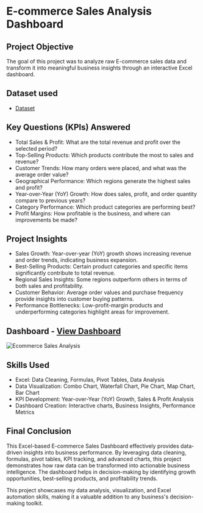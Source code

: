 # E-commerce Sales Analysis Dashboard
## Project Objective
The goal of this project was to analyze raw E-commerce sales data and transform it into meaningful business insights through an interactive Excel dashboard.

## Dataset used
- <a href="https://github.com/NikhilRoyDA/Ecommerce-Sales-Analysis/blob/main/Ecommerce%20Sales%20Analysis.xlsx">Dataset</a>

## Key Questions (KPIs) Answered
- Total Sales & Profit: What are the total revenue and profit over the selected period?
- Top-Selling Products: Which products contribute the most to sales and revenue?
- Customer Trends: How many orders were placed, and what was the average order value?
- Geographical Performance: Which regions generate the highest sales and profit?
- Year-over-Year (YoY) Growth: How does sales, profit, and order quantity compare to previous years?
- Category Performance: Which product categories are performing best?
- Profit Margins: How profitable is the business, and where can improvements be made?

## Project Insights
- Sales Growth: Year-over-year (YoY) growth shows increasing revenue and order trends, indicating business expansion.
- Best-Selling Products: Certain product categories and specific items significantly contribute to total revenue.
- Regional Sales Insights: Some regions outperform others in terms of both sales and profitability.
- Customer Behavior: Average order values and purchase frequency provide insights into customer buying patterns.
- Performance Bottlenecks: Low-profit-margin products and underperforming categories highlight areas for improvement.

## Dashboard - <a href="https://github.com/NikhilRoyDA/Ecommerce-Sales-Analysis/blob/main/Ecommerce%20Sales%20Analysis.png">View Dashboard</a>
![Ecommerce Sales Analysis](https://github.com/user-attachments/assets/4f449f49-77c5-47f6-8a96-6ceef8728b40)


## Skills Used
- Excel: Data Cleaning, Formulas, Pivot Tables, Data Analysis
- Data Visualization: Combo Chart, Waterfall Chart, Pie Chart, Map Chart, Bar Chart
- KPI Development: Year-over-Year (YoY) Growth, Sales & Profit Analysis
- Dashboard Creation: Interactive charts, Business Insights, Performance Metrics

## Final Conclusion
This Excel-based E-commerce Sales Dashboard effectively provides data-driven insights into business performance. By leveraging data cleaning, formulas, pivot tables, KPI tracking, and advanced charts, this project demonstrates how raw data can be transformed into actionable business intelligence. The dashboard helps in decision-making by identifying growth opportunities, best-selling products, and profitability trends.

This project showcases my data analysis, visualization, and Excel automation skills, making it a valuable addition to any business's decision-making toolkit.
